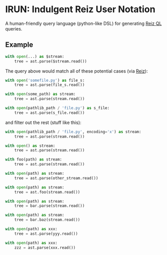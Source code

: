 # IRUN: Indulgent Reiz User Notation

A human-friendly query language (python-like DSL) for generating
[Reiz QL](https://github.com/reizio/reiz.io/blob/master/docs/reizql.md) queries.

## Example

```py
with open(...) as $stream:
    tree = ast.parse($stream.read())
```

The query above would match all of these potential cases (via [Reiz](https://github.com/reizio/reiz.io)):
```py
with open('somefile.py') as file_s:
    tree = ast.parse(file_s.read())

with open(some_path) as stream:
    tree = ast.parse(stream.read())

with open(pathlib_path / 'file.py') as s_file:
    tree = ast.parse(s_file.read())
```

and filter out the rest (stuff like this):
```py
with open(pathlib_path / 'file.py', encoding='x') as stream:
    tree = ast.parse(stream.read())

with open() as stream:
    tree = ast.parse(stream.read())

with foo(path) as stream:
    tree = ast.parse(stream.read())

with open(path) as stream:
    tree = ast.parse(other_stream.read())

with open(path) as stream:
    tree = ast.foo(stream.read())

with open(path) as stream:
    tree = bar.parse(stream.read())

with open(path) as stream:
    tree = bar.baz(stream.read())

with open(path) as xxx:
    tree = ast.parse(yyy.read())

with open(path) as xxx:
    zzz = ast.parse(xxx.read())
```
